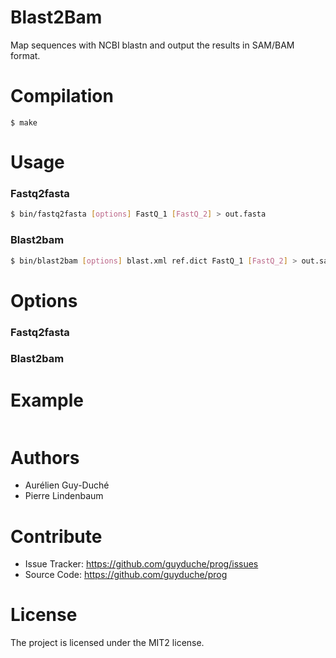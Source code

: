 # Blast2Bam

Map sequences with NCBI blastn and output the results in SAM/BAM format.


# Compilation

```
$ make
```

# Usage

### Fastq2fasta

```bash
$ bin/fastq2fasta [options] FastQ_1 [FastQ_2] > out.fasta
```

### Blast2bam

```bash
$ bin/blast2bam [options] blast.xml ref.dict FastQ_1 [FastQ_2] > out.sam
```

# Options

### Fastq2fasta

### Blast2bam

# Example

```bash

```

# Authors

- Aurélien Guy-Duché
- Pierre Lindenbaum


# Contribute

- Issue Tracker: https://github.com/guyduche/prog/issues
- Source Code: https://github.com/guyduche/prog


# License

The project is licensed under the MIT2 license.


